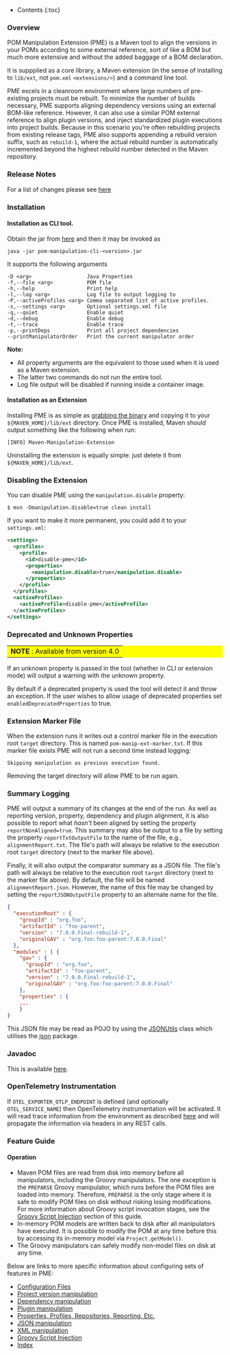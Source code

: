 ---
---

* Contents
{:toc}

### Overview

POM Manipulation Extension (PME) is a Maven tool to align the versions in your POMs according to some external reference, sort of like a BOM but much more extensive and without the added baggage of a BOM declaration.

It is suppplied as a core library, a Maven extension (in the sense of installing to `lib/ext`, not `pom.xml` `<extensions/>`) and a command line tool.

PME excels in a cleanroom environment where large numbers of pre-existing projects must be rebuilt. To minimize the number of builds necessary, PME supports aligning dependency versions using an external BOM-like reference. However, it can also use a similar POM external reference to align plugin versions, and inject standardized plugin executions into project builds. Because in this scenario you're often rebuilding projects from existing release tags, PME also supports appending a rebuild version suffix, such as `rebuild-1`, where the actual rebuild number is automatically incremented beyond the highest rebuild number detected in the Maven repository.

### Release Notes

For a list of changes please see [here](https://github.com/release-engineering/pom-manipulation-ext/releases)

### Installation

#### Installation as CLI tool.

Obtain the jar from [here](https://repo1.maven.org/maven2/org/commonjava/maven/ext/pom-manipulation-cli) and then it may be invoked as

    java -jar pom-manipulation-cli-<version>.jar

It supports the following arguments

    -D <arg>                  Java Properties
    -f,--file <arg>           POM file
    -h,--help                 Print help
    -l,--log <arg>            Log file to output logging to
    -P,--activeProfiles <arg> Comma separated list of active profiles.
    -s,--settings <arg>       Optional settings.xml file
    -q,--quiet                Enable quiet
    -d,--debug                Enable debug
    -t,--trace                Enable trace
    -p,--printDeps            Print all project dependencies
    --printManipulatorOrder   Print the current manipulator order

**Note:**
* All property arguments are the equivalent to those used when it is used as a Maven extension.
* The latter two commands do not run the entire tool.
* Log file output will be disabled if running inside a container image.


#### Installation as an Extension

Installing PME is as simple as [grabbing the binary](https://repo1.maven.org/maven2/org/commonjava/maven/ext/pom-manipulation-ext) and copying it to your `${MAVEN_HOME}/lib/ext` directory. Once PME is installed, Maven should output something like the following when run:

    [INFO] Maven-Manipulation-Extension

Uninstalling the extension is equally simple: just delete it from `${MAVEN_HOME}/lib/ext`.

### Disabling the Extension

You can disable PME using the `manipulation.disable` property:

    $ mvn -Dmanipulation.disable=true clean install

If you want to make it more permanent, you could add it to your `settings.xml`:

```xml
<settings>
  <profiles>
    <profile>
      <id>disable-pme</id>
      <properties>
        <manipulation.disable>true</manipulation.disable>
      </properties>
    </profile>
  </profiles>
  <activeProfiles>
    <activeProfile>disable-pme</activeProfile>
  </activeProfiles>
</settings>
```

### Deprecated and Unknown Properties

<table bgcolor="#ffff00">
<tr>
<td>
    <b>NOTE</b> : Available from version 4.0
</td>
</tr>
</table>

If an unknown property is passed in the tool (whether in CLI or extension mode) will output a warning with the unknown property.

By default if a deprecated property is used the tool will detect it and throw an exception. If the user wishes to allow usage of deprecated properties set `enabledDeprecatedProperties` to true.

### Extension Marker File

When the extension runs it writes out a control marker file in the execution root `target` directory. This is named `pom-manip-ext-marker.txt`. If this marker file exists PME will not run a second time instead logging:

    Skipping manipulation as previous execution found.

Removing the target directory will allow PME to be run again.

### Summary Logging

PME will output a summary of its changes at the end of the run. As well as reporting version, property, dependency and
plugin alignment, it is also possible to report what _hasn't_ been aligned by setting the property
`reportNonAligned=true`. This summary may also be output to a file by setting the property `reportTxtOutputFile` to the
name of the file, e.g., `alignmentReport.txt`. The file's path will always be relative to the execution root `target`
directory (next to the marker file above).

Finally, it will also output the comparator summary as a JSON file. The file's path will always be relative to the
execution root `target` directory (next to the marker file above). By default, the file will be named
`alignmentReport.json`. However, the name of this file may be changed by setting the `reportJSONOutputFile` property to
an alternate name for the file.

```json
{
  "executionRoot" : {
    "groupId" : "org.foo",
    "artifactId" : "foo-parent",
    "version" : "7.0.0.Final-rebuild-1",
    "originalGAV" : "org.foo:foo-parent:7.0.0.Final"
  },
  "modules" : [ {
    "gav" : {
      "groupId" : "org.foo",
      "artifactId" : "foo-parent",
      "version" : "7.0.0.Final-rebuild-1",
      "originalGAV" : "org.foo:foo-parent:7.0.0.Final"
    },
    "properties" : {
    ...
    }
}
```

This JSON file may be read as POJO by using the [JSONUtils](https://github.com/release-engineering/pom-manipulation-ext/blob/master/common/src/main/java/org/commonjava/maven/ext/common/util/JSONUtils.java)
class which utilises the [json](https://github.com/release-engineering/pom-manipulation-ext/blob/master/common/src/main/java/org/commonjava/maven/ext/common/json)
package.

### Javadoc

This is available [here](https://www.javadoc.io/doc/org.commonjava.maven.ext).

### OpenTelemetry Instrumentation

If `OTEL_EXPORTER_OTLP_ENDPOINT` is defined (and optionally `OTEL_SERVICE_NAME`) then OpenTelemetry instrumentation 
will be activated. It will read trace information from the environment as described [here](https://github.com/jenkinsci/opentelemetry-plugin/blob/master/docs/job-traces.md#environment-variables-for-trace-context-propagation-and-integrations) and will propagate the information via headers in any REST calls.

### Feature Guide

#### Operation

  * Maven POM files are read from disk into memory before all manipulators, including the Groovy manipulators. The one
    exception is the `PREPARSE` Groovy manipulator, which runs before the POM files are loaded into memory. Therefore,
    `PREPARSE` is the only stage where it is safe to modify POM files on disk without risking losing modifications. For
    more information about Groovy script invocation stages, see the [Groovy Script Injection](guide/groovy.html)
    section of this guide.
  * In-memory POM models are written back to disk after all manipulators have executed. It is possible to modify the POM
    at any time before this by accessing its in-memory model via `Project.getModel()`.
  * The Groovy manipulators can safely modify non-model files on disk at any time.

Below are links to more specific information about configuring sets of features in PME:

* [Configuration Files](guide/configuration.html)
* [Project version manipulation](guide/project-version-manip.html)
* [Dependency manipulation](guide/dep-manip.html)
* [Plugin manipulation](guide/plugin-manip.html)
* [Properties, Profiles, Repositories, Reporting, Etc.](guide/misc.html)
* [JSON manipulation](guide/json.html)
* [XML manipulation](guide/xml.html)
* [Groovy Script Injection](guide/groovy.html)
* [Index](guide/property-index.html)
